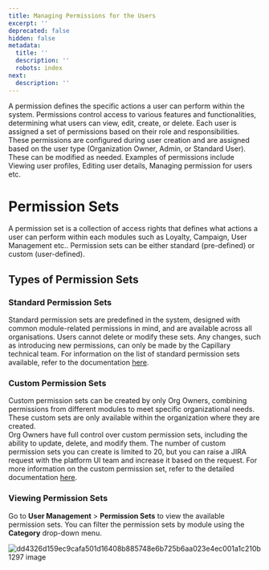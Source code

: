 ```yaml
---
title: Managing Permissions for the Users
excerpt: ''
deprecated: false
hidden: false
metadata:
  title: ''
  description: ''
  robots: index
next:
  description: ''
---
```

A permission defines the specific actions a user can perform within the system. Permissions control access to various features and functionalities, determining what users can view, edit, create, or delete. Each user is assigned a set of permissions based on their role and responsibilities. These permissions are configured during user creation and are assigned based on the user type (Organization Owner, Admin, or Standard User). These can be modified as needed. Examples of permissions include Viewing user profiles, Editing user details, Managing permission for users etc.

# Permission Sets

A permission set is a collection of access rights that defines what actions a user can perform within each modules such as Loyalty, Campaign, User Management etc.. Permission sets can be either standard (pre-defined) or custom (user-defined).

## Types of Permission Sets

### Standard Permission Sets

Standard permission sets are predefined in the system, designed with common module-related permissions in mind, and are available across all organisations. Users cannot delete or modify these sets. Any changes, such as introducing new permissions, can only be made by the Capillary technical team. For information on the list of standard permission sets available, refer to the documentation [here](https://docs.capillarytech.com/docs/managing-permissions#list-of-standard-permissions).

### Custom Permission Sets

Custom permission sets can be created by only Org Owners, combining permissions from different modules to meet specific organizational needs. These custom sets are only available within the organization where they are created.\
Org Owners have full control over custom permission sets, including the ability to update, delete, and modify them. The number of custom permission sets you can create is limited to 20, but you can raise a JIRA request with the platform UI team and increase it based on the request. For more information on the custom permission set, refer to the detailed documentation [here](https://docs.capillarytech.com/docs/managing-permissions#custom-permission-sets-1).

### Viewing Permission Sets

Go to **User Management** > **Permission Sets** to view the available permission sets. You can filter the permission sets by module using the **Category** drop-down menu.

![dd4326d159ec9cafa501d16408b885748e6b725b6aa023e4ec001a1c210b1297 image](https://files.readme.io/dd4326d159ec9cafa501d16408b885748e6b725b6aa023e4ec001a1c210b1297-image.png)